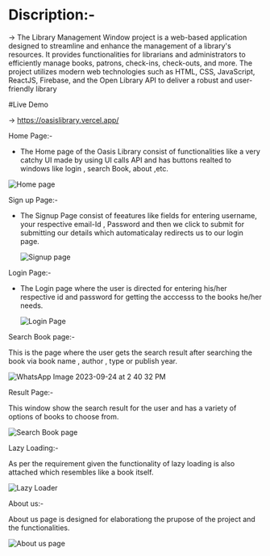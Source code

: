 


# Discription:-

-> The Library Management Window project is a web-based application designed to streamline and enhance the management of a library's resources. It provides functionalities for librarians and administrators to efficiently manage books, patrons, check-ins, check-outs, and more. The project utilizes modern web technologies such as HTML, CSS, JavaScript, ReactJS, Firebase, and the Open Library API to deliver a robust and user-friendly library 

#Live Demo

-> https://oasislibrary.vercel.app/

Home Page:- 

- The Home page of the Oasis Library consist of functionalities like a very catchy UI made by using UI calls API and has buttons realted to windows like login , search Book, about ,etc.
  
![Home page](https://github.com/Aniwesh20/OasisLib/assets/96642963/cc83f167-04d8-40d0-9a38-1d6ef3290293)


Sign up Page:-

- The Signup Page consist of feeatures like fields for entering username, your respective email-Id , Password and then we click to submit for submitting our details which automaticalay redirects us to our login page.

  ![Signup page](https://github.com/Aniwesh20/OasisLib/assets/96642963/a28fd4ad-fd59-4bd3-8948-48039d9a7ba3)

Login Page:-

- The Login page where the user is directed for entering his/her respective id and password for getting the acccesss to the books he/her  needs.


   ![Login Page](https://github.com/Aniwesh20/OasisLib/assets/96642963/1898c8f6-ce0a-4cd2-bc03-38da9a786219)

Search Book page:-

This is the page where the user gets the search result after searching the book via book name , author , type or publish year.

![WhatsApp Image 2023-09-24 at 2 40 32 PM](https://github.com/Aniwesh20/OasisLib/assets/96642963/50d60ef0-127a-43e0-8114-ab8b06f70850)
 
Result Page:-

This window show the search result for the user and has a variety of options of books to choose from.

![Search Book page](https://github.com/Aniwesh20/OasisLib/assets/96642963/9b2f5009-1a4b-4ecd-8ac0-f6f30441d185)


Lazy Loading:-

As per the requirement given the functionality of lazy loading is also attached which resembles like a book itself.

![Lazy Loader](https://github.com/Aniwesh20/OasisLib/assets/96642963/ad883846-d879-48a5-8c26-11e0490518c4)

About us:-

About us page is designed for elaborationg the prupose of the project and the functionalities.

![About us page](https://github.com/Aniwesh20/OasisLib/assets/96642963/c76be7de-2a42-4bf7-8223-1f4b720a9291)





